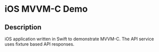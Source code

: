 # iOS MVVM-C Demo
## Description
iOS application written in Swift to demonstrate MVVM-C.  The API service uses fixture based API responses.
